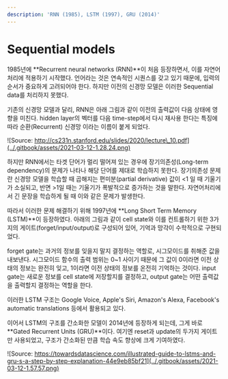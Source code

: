 ```yaml
---
description: 'RNN (1985), LSTM (1997), GRU (2014)'
---
```


# Sequential models

 1985년에 **Recurrent neural networks \(RNN\)**이 처음 등장하면서, 이를 자연어처리에 적용하기 시작했다. 언어라는 것은 연속적인 시퀀스를 갖고 있기 때문에, 입력의 순서가 중요하게 고려되어야 한다. 하지만 이전의 신경망 모델은 이러한 Sequential data를 처리하지 못했다.  

 기존의 신경망 모델과 달리, RNN은 아래 그림과 같이 이전의 출력값이 다음 상태에 영향을 미친다.  hidden layer의 벡터를 다음 time-step에서 다시 재사용 한다는 특징에 따라 순환\(Recurrent\) 신경망 이라는 이름이 붙게 되었다.     

![Source: http://cs231n.stanford.edu/slides/2020/lecture\_10.pdf](../.gitbook/assets/2021-03-12-1.28.24.png)

 하지만 RNN에서는 타겟 단어가 멀리 떨어져 있는 경우에 장기의존성\(Long-term dependency\)의 문제가 나타나 해당 단어를 제대로 학습하지 못한다. 장기의존성 문제란 신경망 모델을 학습할 때 곱해지는 편미분\(partial derivative\) 값이 &lt;1 일 때 기울기가 소실되고, 반면 &gt;1일 때는 기울기가 폭발적으로 증가하는 것을 말한다. 자연어처리에서 긴 문장을 학습하게 될 때 이와 같은 문제가 발생한다.

 따라서 이러한 문제 해결하기 위해 1997년에 **Long Short Term Memory \(LSTM\)**이 등장하였다. 아래의 그림과 같이 cell state와 이를 컨트롤하기 위한 3가지의 게이트\(forget/input/output\)로 구성되어 있어, 기억과 망각이 수학적으로 구현되었다. 

 forget gate는 과거의 정보를 잊을지 말지 결정하는 역할로, 시그모이드를 취해준 값을 내보낸다. 시그모이드 함수의 출력 범위는 0~1 사이기 때문에 그 값이 0이라면 이전 상태의 정보는 완전히 잊고, 1이라면 이전 상태의 정보를 온전히 기억하는 것이다. input gate는 새로운 정보를 cell state에 저장할지를 결정하고,  output gate는 어떤 출력값을 출력할지 결정하는 역할을 한다.  

 이러한 LSTM 구조는 Google Voice, Apple's Siri, Amazon's Alexa, Facebook's automatic translations 등에서 활용되고 있다.

 이어서 LSTM의 구조를 간소화한 모델이 2014년에 등장하게 되는데, 그게 바로 **Gated Recurrent Units \(GRU\)**이다. 여기엔 reset과 update의 두가지 게이트만 사용되었고, 구조가 간소화된 만큼 학습 속도 향상에 크게 기여하였다.  

![Source: https://towardsdatascience.com/illustrated-guide-to-lstms-and-gru-s-a-step-by-step-explanation-44e9eb85bf21](../.gitbook/assets/2021-03-12-1.57.57.png)



